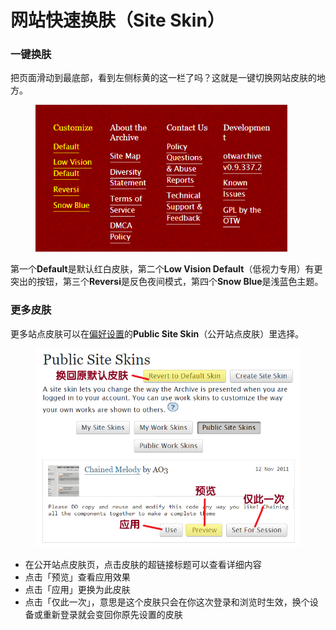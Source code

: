 # 网站快速换肤（Site Skin）

### 一键换肤

把页面滑动到最底部，看到左侧标黄的这一栏了吗？这就是一键切换网站皮肤的地方。

<figure><img src="../.gitbook/assets/image (33).png" alt="" width="403"><figcaption></figcaption></figure>

第一个**Default**是默认红白皮肤，第二个**Low Vision Default**（低视力专用）有更突出的按钮，第三个**Reversi**是反色夜间模式，第四个**Snow Blue**是浅蓝色主题。

### 更多皮肤

更多站点皮肤可以在[偏好设置](pian-hao-she-zhi-preferences.md)的**Public Site Skin**（公开站点皮肤）里选择。

<figure><img src="../.gitbook/assets/4.png" alt="" width="535"><figcaption></figcaption></figure>

* 在公开站点皮肤页，点击皮肤的超链接标题可以查看详细内容
* 点击「预览」查看应用效果
* 点击「应用」更换为此皮肤
* 点击「仅此一次」，意思是这个皮肤只会在你这次登录和浏览时生效，换个设备或重新登录就会变回你原先设置的皮肤
